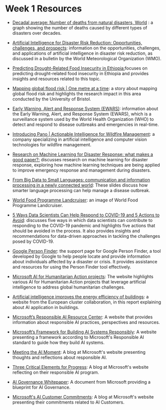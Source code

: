 # Week 1 Resources  
* [Decadal average: Number of deaths from natural disasters, World](https://ourworldindata.org/grapher/decadal-deaths-disasters-type)
: a graph showing the number of deaths caused by different types of disasters over decades.

* [Artificial Intelligence for Disaster Risk Reduction: Opportunities, challenges, and prospects](https://public.wmo.int/en/resources/bulletin/artificial-intelligence-disaster-risk-reduction-opportunities-challenges-and): information on the opportunities, challenges, and applications of artificial intelligence in disaster risk reduction, as discussed in a bulletin by the World Meteorological Organization (WMO).

* [Predicting Drought-Related Food Insecurity in Ethiopia:](https://centre.humdata.org/predicting-drought-related-food-insecurity-in-ethiopia/)focuses on predicting drought-related food insecurity in Ethiopia and provides insights and resources related to this topic.

* [Mapping global flood risk | One metre at a time](https://www.bristol.ac.uk/research/impact/stories/mapping-global-flood-risk/): a story about mapping global flood risk and highlights the research impact in this area conducted by the University of Bristol.

* [Early Warning, Alert and Response System (EWARS)](https://www.who.int/emergencies/surveillance/early-warning-alert-and-response-system-ewars): information about the Early Warning, Alert, and Response System (EWARS), which is a surveillance system used by the World Health Organization (WHO) to detect and respond to disease outbreaks and emergencies in real-time.

* [Introducing Pano | Actionable Intelligence for Wildfire Management](https://www.pano.ai/): a company specializing in artificial intelligence and computer vision technologies for wildfire management.

* [Research on Machine Learning for Disaster Response: what makes a good paper?:](https://towardsdatascience.com/research-on-machine-learning-for-disaster-response-b65f3e97c018) discusses research on machine learning for disaster response, exploring how machine learning techniques are being applied to improve emergency response and management during disasters.

* [From Big Data to Small Languages: communication and information processing in a newly connected world](https://robertmunro.com/research/unite_for_sight_languages_munro.pdf): These slides discuss how smarter language processing can help manage a disease outbreak.

* [World Food Programme Landcruiser](https://commons.wikimedia.org/wiki/File:World_Food_Programme_Landcruiser.jpg): an image of World Food Programme Landcruiser.

* [5 Ways Data Scientists Can Help Respond to COVID-19 and 5 Actions to Avoid](https://towardsdatascience.com/5-ways-data-scientists-can-help-respond-to-covid-19-and-5-actions-to-avoid-d2accab283d1): discusses five ways in which data scientists can contribute to responding to the COVID-19 pandemic and highlights five actions that should be avoided in the process. It also provides insights and recommendations for data-driven approaches in tackling the challenges posed by COVID-19.

* [Google Person Finder](https://support.google.com/personfinder): the support page for Google Person Finder, a tool developed by Google to help people locate and provide information about individuals affected by a disaster or crisis. It provides assistance and resources for using the Person Finder tool effectively.

* [Microsoft AI for Humanitarian Action projects](https://www.microsoft.com/en-us/ai/ai-for-humanitarian-action-projects?activetab=pivot1:primaryr6): The website highlights various AI for Humanitarian Action projects that leverage artificial intelligence to address global humanitarian challenges. 

* [Artificial intelligence improves the energy efficiency of buildings](https://clustercollaboration.eu/content/artificial-intelligence-improves-energy-efficiency-buildings): a website from the European cluster collaboration, in this report explaining about AI application in buildings.

* [Microsoft’s Responsible AI Resource Center](https://www.microsoft.com/en-us/ai/responsible-ai?activetab=pivot1%3aprimaryr6): A website that provides information about responsible AI practices, perspectives and resources.

* [Microsoft’s Framework for Building AI Systems Responsibly](https://blogs.microsoft.com/on-the-issues/2022/06/21/microsofts-framework-for-building-ai-systems-responsibly/): A website presenting a framework according to Microsoft's Responsible AI standard to guide how they build AI systems.

* [Meeting the AI Moment](https://blogs.microsoft.com/on-the-issues/2023/02/02/responsible-ai-chatgpt-artificial-intelligence/): A blog at Microsoft's website presenting thoughts and reflections about responsible AI.

* [Three Critical Elements for Progress](https://blogs.microsoft.com/on-the-issues/2023/05/01/responsible-ai-standards-principles-governance-progress/): A blog at Microsoft's website reflecting on their responsible AI program.

* [AI Governance Whitepaper](https://query.prod.cms.rt.microsoft.com/cms/api/am/binary/RW14Gtw): A document from Microsoft providing a blueprint for AI Governance.

* [Microsoft's AI Customer Commitments](https://blogs.microsoft.com/blog/2023/06/08/announcing-microsofts-ai-customer-commitments/): A blog at Microsoft's website presenting their commitments related to AI Customers.